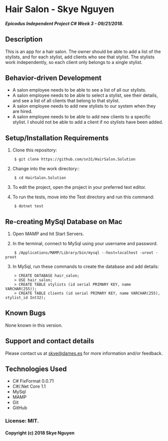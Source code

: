 # Hair Salon - Skye Nguyen

##### Epicodus Independent Project C# Week 3 - 09/21/2018.

## Description

This is an app for a hair salon. The owner should be able to add a list of the stylists, and for each stylist, add clients who see that stylist. The stylists work independently, so each client only belongs to a single stylist.

## Behavior-driven Development

* A salon employee needs to be able to see a list of all our stylists.
* A salon employee needs to be able to select a stylist, see their details, and see a list of all clients that belong to that stylist.
* A salon employee needs to add new stylists to our system when they are hired.
* A salon employee needs to be able to add new clients to a specific stylist. I should not be able to add a client if no stylists have been added.


## Setup/Installation Requirements

1. Clone this repository:
```
    $ git clone https://github.com/sn31/HairSalon.Solution
```
2. Change into the work directory::
```
    $ cd HairSalon.Solution
```
3. To edit the project, open the project in your preferred text editor.

4. To run the tests, move into the Test directory and run this command:
```
    $ dotnet test
```

## Re-creating MySql Database on Mac

1. Open MAMP and hit Start Servers.

2. In the terminal, connect to MySql using your username and password.

```
    $ /Applications/MAMP/Library/bin/mysql --host=localhost -uroot -proot
```
3. In MySql, run these commands to create the database and add details:
```
    > CREATE DATABASE hair_salon;
    > USE hair_salon;
    > CREATE TABLE stylists (id serial PRIMARY KEY, name VARCHAR(255));
    > CREATE TABLE clients (id serial PRIMARY KEY, name VARCHAR(255), stylist_id Int32);
```

## Known Bugs

None known in this version.

## Support and contact details

Please contact us at skye@dames.es for more information and/or feedback.

## Technologies Used

* C# FixFormat 0.0.71
* C#/.Net Core 1.1
* MySql
* MAMP
* Git
* GitHub

### License: MIT.

#### Copyright (c) 2018 Skye Nguyen
